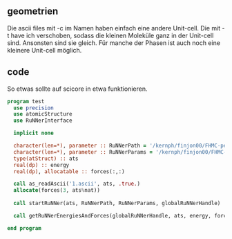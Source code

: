 

## geometrien
Die ascii files mit -c im Namen haben einfach eine andere Unit-cell. Die mit -t have ich verschoben, sodass die kleinen Moleküle ganz in der Unit-cell sind. Ansonsten sind sie gleich. 
Für manche der Phasen ist auch noch eine kleinere Unit-cell möglich.

## code
So etwas sollte auf scicore in etwa funktionieren. 

```fortran
program test
  use precision
  use atomicStructure
  use RuNNerInterface

  implicit none

  character(len=*), parameter :: RuNNerPath = '/kernph/finjon00/FHMC-periodic/RuNNer-sockets/RuNNer/build/RuNNer.x'
  character(len=*), parameter :: RuNNerParams = '/kernph/finjon00/FHMC-periodic/train-nnp/6/predict-small/*'
  type(atStruct) :: ats
  real(dp) :: energy
  real(dp), allocatable :: forces(:,:)

  call as_readAscii('1.ascii', ats, .true.)
  allocate(forces(3, ats%nat))
  
  call startRuNNer(ats, RuNNerPath, RuNNerParams, globalRuNNerHandle)

  call getRuNNerEnergiesAndForces(globalRuNNerHandle, ats, energy, forces)

end program
```

